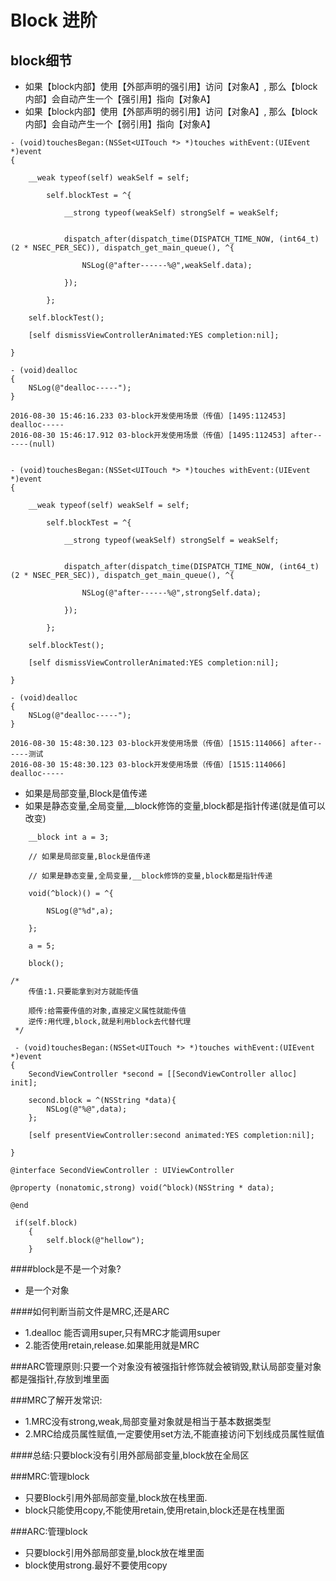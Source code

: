 # Block 进阶

## block细节
- 如果【block内部】使用【外部声明的强引用】访问【对象A】, 那么【block内部】会自动产生一个【强引用】指向【对象A】
- 如果【block内部】使用【外部声明的弱引用】访问【对象A】, 那么【block内部】会自动产生一个【弱引用】指向【对象A】

```objc
- (void)touchesBegan:(NSSet<UITouch *> *)touches withEvent:(UIEvent *)event
{

    __weak typeof(self) weakSelf = self;

        self.blockTest = ^{

            __strong typeof(weakSelf) strongSelf = weakSelf;


            dispatch_after(dispatch_time(DISPATCH_TIME_NOW, (int64_t)(2 * NSEC_PER_SEC)), dispatch_get_main_queue(), ^{

                NSLog(@"after------%@",weakSelf.data);

            });

        };

    self.blockTest();

    [self dismissViewControllerAnimated:YES completion:nil];

}

- (void)dealloc
{
    NSLog(@"dealloc-----");
}

2016-08-30 15:46:16.233 03-block开发使用场景（传值）[1495:112453] dealloc-----
2016-08-30 15:46:17.912 03-block开发使用场景（传值）[1495:112453] after------(null)


```

```objc
- (void)touchesBegan:(NSSet<UITouch *> *)touches withEvent:(UIEvent *)event
{

    __weak typeof(self) weakSelf = self;

        self.blockTest = ^{

            __strong typeof(weakSelf) strongSelf = weakSelf;


            dispatch_after(dispatch_time(DISPATCH_TIME_NOW, (int64_t)(2 * NSEC_PER_SEC)), dispatch_get_main_queue(), ^{

                NSLog(@"after------%@",strongSelf.data);

            });

        };

    self.blockTest();

    [self dismissViewControllerAnimated:YES completion:nil];

}

- (void)dealloc
{
    NSLog(@"dealloc-----");
}

2016-08-30 15:48:30.123 03-block开发使用场景（传值）[1515:114066] after------测试
2016-08-30 15:48:30.123 03-block开发使用场景（传值）[1515:114066] dealloc-----

```

- 如果是局部变量,Block是值传递
- 如果是静态变量,全局变量,__block修饰的变量,block都是指针传递(就是值可以改变)
```objc
    __block int a = 3;

    // 如果是局部变量,Block是值传递

    // 如果是静态变量,全局变量,__block修饰的变量,block都是指针传递

    void(^block)() = ^{

        NSLog(@"%d",a);

    };

    a = 5;

    block();
```


```objc
/*
    传值:1.只要能拿到对方就能传值

    顺传:给需要传值的对象,直接定义属性就能传值
    逆传:用代理,block,就是利用block去代替代理
 */

 - (void)touchesBegan:(NSSet<UITouch *> *)touches withEvent:(UIEvent *)event
{
    SecondViewController *second = [[SecondViewController alloc] init];

    second.block = ^(NSString *data){
        NSLog(@"%@",data);
    };

    [self presentViewController:second animated:YES completion:nil];

}

@interface SecondViewController : UIViewController

@property (nonatomic,strong) void(^block)(NSString * data);

@end

 if(self.block)
    {
        self.block(@"hellow");
    }

```

####block是不是一个对象?
 - 是一个对象

####如何判断当前文件是MRC,还是ARC
- 1.dealloc 能否调用super,只有MRC才能调用super
- 2.能否使用retain,release.如果能用就是MRC

###ARC管理原则:只要一个对象没有被强指针修饰就会被销毁,默认局部变量对象都是强指针,存放到堆里面

###MRC了解开发常识:
- 1.MRC没有strong,weak,局部变量对象就是相当于基本数据类型
- 2.MRC给成员属性赋值,一定要使用set方法,不能直接访问下划线成员属性赋值

####总结:只要block没有引用外部局部变量,block放在全局区

###MRC:管理block
- 只要Block引用外部局部变量,block放在栈里面.
- block只能使用copy,不能使用retain,使用retain,block还是在栈里面

###ARC:管理block
- 只要block引用外部局部变量,block放在堆里面
- block使用strong.最好不要使用copy
